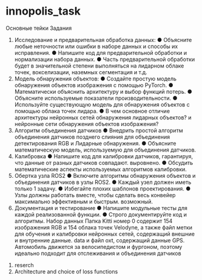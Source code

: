 # innopolis_task
Основные тейки 
Задания
1. Исследование и предварительная обработка данных:
● Объясните любые неточности или ошибки в наборе данных и способы их исправления.
● Напишите код для предварительной обработки и нормализации набора данных.
● Часть предварительной обработки будет в значительной степени выполняться на лидарном облаке точек, вокселизации, наземных
сегментация и т.д.
2. Модель обнаружения объектов:
● Создайте простую модель обнаружения объектов изображения с помощью PyTorch.
● Математически объяснить архитектуру и выбор функций потерь.
● Объясните используемые показатели производительности.
● Используйте существующую модель для обнаружения объектов с помощью облака точек лидара.
● В чем основное отличие архитектуры нейронных сетей обнаружения лидарных объектов?
и нейронные сети обнаружения объектов изображения?
3. Алгоритм объединения датчиков
● Внедрить простой алгоритм объединения датчиков позднего слияния для объединения детектирования RGB и
Лидарные обнаружения.
● Объясните математическую модель, используемую для объединения датчиков.
4. Калибровка
● Напишите код для калибровки датчиков, гарантируя, что данные от разных датчиков совпадают.
выровнено.
● Обсудить математические аспекты используемых алгоритмов калибровки.
5. Обертка узла ROS2
● Включите алгоритмы обнаружения объектов и объединения датчиков в узлы ROS2.
● Каждый узел должен иметь только 1 задачу.
● Избегайте плохих шаблонов проектирования.
● Узлы должны работать вместе, чтобы сделать весь конвейер максимально эффективным и быстрым.
возможный.
6. Документация и тестирование
● Напишите модульные тесты для каждой реализованной функции.
● Строго документируйте код и алгоритмы.
Набор данных
Папка Kitti номер 0 содержит 154 изображения RGB и 154 облака точек Velodyne, а также
файл метки для обучения и калибровки нейронных сетей, содержащий внешние и внутренние данные.
data и файл oxt, содержащий данные GPS. Автомобиль движется за велосипедистом и фургоном, поэтому
идеально подходит для отслеживания и объединения датчиков
1) reserch
2) Architecture and choice of loss functions
